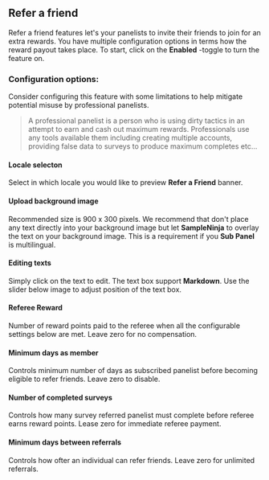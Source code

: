 ## Refer a friend

Refer a friend features let's your panelists to invite their friends to join for an extra rewards. You have multiple configuration options in terms how the reward payout takes place. To start, click on the **Enabled** -toggle to turn the feature on.

### Configuration options:

Consider configuring this feature with some limitations to help mitigate potential misuse by professional panelists. 
> A professional panelist is a person who is using dirty tactics in an attempt to earn and cash out maximum rewards. Professionals use any tools available them including creating multiple accounts, providing false data to surveys to produce maximum completes etc... 
 
#### Locale selecton
Select in which locale you would like to preview **Refer a Friend** banner.

#### Upload background image
Recommended size is 900 x 300 pixels. We recommend that don't place any text directly into your background image but let **SampleNinja** to overlay the text on your background image. This is a requirement if you **Sub Panel** is multilingual.

#### Editing texts
Simply click on the text to edit. The text box support **Markdown**. Use the slider below image to adjust position of the text box.

#### Referee Reward
Number of reward points paid to the referee when all the configurable settings below are met. Leave zero for no compensation.

#### Minimum days as member
Controls minimum number of days as subscribed panelist before becoming eligible to refer friends. Leave zero to disable.

#### Number of completed surveys
Controls how many survey referred panelist must complete before referee earns reward points. Lease zero for immediate referee payment.

#### Minimum days between referrals
Controls how ofter an individual can refer friends. Leave zero for unlimited referrals.


